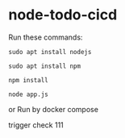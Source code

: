 # node-todo-cicd

Run these commands:


`sudo apt install nodejs`


`sudo apt install npm`


`npm install`

`node app.js`

or Run by docker compose

trigger check
111
  
